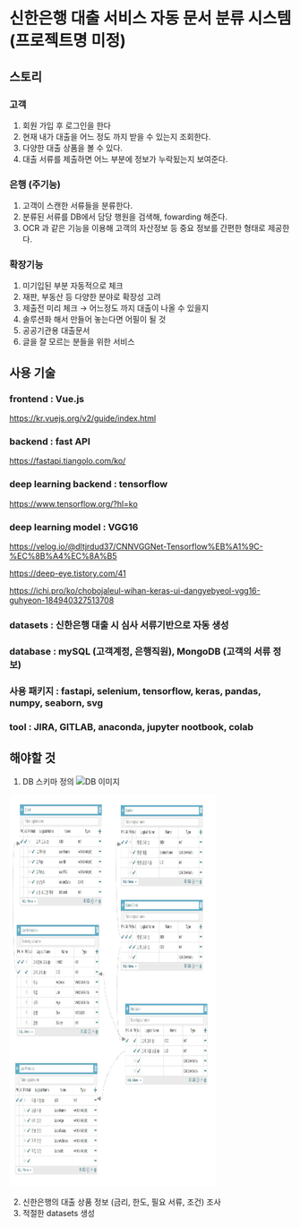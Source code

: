 신한은행 대출 서비스 자동 문서 분류 시스템 (프로젝트명 미정)
============= 


스토리
----


### 고객

1. 회원 가입 후 로그인을 한다
2. 현재 내가 대출을 어느 정도 까지 받을 수 있는지 조회한다.
3. 다양한 대출 상품을 볼 수 있다.
4. 대출 서류를 제출하면 어느 부분에 정보가 누락됬는지 보여준다.

### 은행 (주기능)

1. 고객이 스캔한 서류들을 분류한다.
2. 분류된 서류를 DB에서 담당 행원을 검색해, fowarding 해준다.
3. OCR 과 같은 기능을 이용해 고객의 자산정보 등 중요 정보를 간편한 형태로 제공한다.

### 확장기능

1. 미기입된 부분 자동적으로 체크
2. 재판, 부동산 등 다양한 분야로 확장성 고려
3. 제출전 미리 체크 → 어느정도 까지 대출이 나올 수 있을지
4. 솔루션화 해서 만들어 놓는다면 어필이 될 것
5. 공공기관용 대출문서
6. 글을 잘 모르는 분들을 위한 서비스

사용 기술
-------

### frontend : Vue.js

https://kr.vuejs.org/v2/guide/index.html

### backend : fast API

https://fastapi.tiangolo.com/ko/

### deep learning backend : tensorflow

https://www.tensorflow.org/?hl=ko

### deep learning model : VGG16

https://velog.io/@dltjrdud37/CNNVGGNet-Tensorflow%EB%A1%9C-%EC%8B%A4%EC%8A%B5

https://deep-eye.tistory.com/41

https://ichi.pro/ko/chobojaleul-wihan-keras-ui-dangyebyeol-vgg16-guhyeon-184940327513708

### datasets : 신한은행 대출 시 심사 서류기반으로 자동 생성

### database : mySQL (고객계정, 은행직원), MongoDB (고객의 서류 정보)

### 사용 패키지 : fastapi, selenium, tensorflow, keras, pandas, numpy, seaborn, svg

### tool : JIRA, GITLAB, anaconda, jupyter nootbook, colab

해야할 것
------- 
1. DB 스키마 정의
![DB 이미지](./img/최종컨셉2.png)

<img src="./img/DB이미지.JPG" width="370" height="700">


2. 신한은행의 대출 상품 정보 (금리, 한도, 필요 서류, 조건) 조사
3. 적절한 datasets 생성
